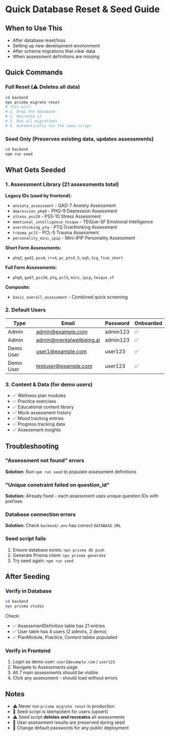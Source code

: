 # Quick Database Reset & Seed Guide

## When to Use This
- After database reset/loss
- Setting up new development environment
- After schema migrations that clear data
- When assessment definitions are missing

## Quick Commands

### Full Reset (⚠️ Deletes all data)
```powershell
cd backend
npx prisma migrate reset
# This will:
# 1. Drop the database
# 2. Recreate it
# 3. Run all migrations
# 4. Automatically run the seed script
```

### Seed Only (Preserves existing data, updates assessments)
```powershell
cd backend
npm run seed
```

## What Gets Seeded

### 1. Assessment Library (21 assessments total)
**Legacy IDs (used by frontend):**
- `anxiety_assessment` - GAD-7 Anxiety Assessment
- `depression_phq9` - PHQ-9 Depression Assessment
- `stress_pss10` - PSS-10 Stress Assessment
- `emotional_intelligence_teique` - TEIQue-SF Emotional Intelligence
- `overthinking_ptq` - PTQ Overthinking Assessment
- `trauma_pcl5` - PCL-5 Trauma Assessment
- `personality_mini_ipip` - Mini-IPIP Personality Assessment

**Short Form Assessments:**
- `phq2`, `gad2`, `pss4`, `rrs4`, `pc_ptsd_5`, `eq5`, `big_five_short`

**Full Form Assessments:**
- `phq9`, `gad7`, `pss10`, `ptq`, `pcl5`, `mini_ipip`, `teique_sf`

**Composite:**
- `basic_overall_assessment` - Combined quick screening

### 2. Default Users

| Type | Email | Password | Onboarded |
|------|-------|----------|-----------|
| Admin | admin@example.com | admin123 | ✅ |
| Admin | admin@mentalwellbeing.ai | admin123 | ✅ |
| Demo User | user1@example.com | user123 | ✅ |
| Demo User | testuser@example.com | user123 | ✅ |

### 3. Content & Data (for demo users)
- ✅ Wellness plan modules
- ✅ Practice exercises
- ✅ Educational content library
- ✅ Mock assessment history
- ✅ Mood tracking entries
- ✅ Progress tracking data
- ✅ Assessment insights

## Troubleshooting

### "Assessment not found" errors
**Solution:** Run `npm run seed` to populate assessment definitions

### "Unique constraint failed on question_id"
**Solution:** Already fixed - each assessment uses unique question IDs with prefixes

### Database connection errors
**Solution:** Check `backend/.env` has correct `DATABASE_URL`

### Seed script fails
1. Ensure database exists: `npx prisma db push`
2. Generate Prisma client: `npx prisma generate`
3. Try seed again: `npm run seed`

## After Seeding

### Verify in Database
```powershell
cd backend
npx prisma studio
```
Check:
- ✅ AssessmentDefinition table has 21 entries
- ✅ User table has 4 users (2 admins, 2 demo)
- ✅ PlanModule, Practice, Content tables populated

### Verify in Frontend
1. Login as demo user: `user1@example.com` / `user123`
2. Navigate to Assessments page
3. All 7 main assessments should be visible
4. Click any assessment - should load without errors

## Notes
- ⚠️ Never run `prisma migrate reset` in production
- 🔄 Seed script is idempotent for users (upsert)
- ⚠️ Seed script **deletes and recreates** all assessments
- 💾 User assessment results are preserved during seed
- 🔐 Change default passwords for any public deployment
